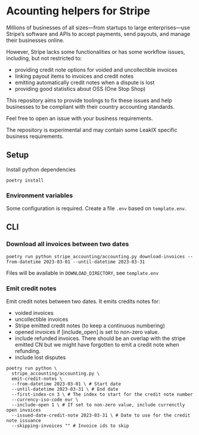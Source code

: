 Acounting helpers for Stripe
===================================

Millions of businesses of all sizes—from startups to large enterprises—use
Stripe’s software and APIs to accept payments, send payouts, and manage their
businesses online.

However, Stripe lacks some functionalities or has some workflow issues, including, but not restricted to:
- providing credit note options for voided and uncollectible invoices
- linking payout items to invoices and credit notes
- emitting automatically credit notes when a dispute is lost
- providing good statistics about OSS (One Stop Shop)

This repository aims to provide toolings to fix these issues and help businesses
to be compliant with their country accounting standards.

Feel free to open an issue with your business requirements.

The repository is experimental and may contain some LeakIX specific business requirements.

## Setup

Install python dependencies
```
poetry install
```

### Environment variables

Some configuration is required. Create a file `.env` based on `template.env`.

## CLI

### Download all invoices between two dates

```
poetry run python stripe_accounting/accounting.py download-invoices --from-datetime 2023-03-01 --until-datetime 2023-03-31
```

Files will be available in `DOWNLOAD_DIRECTORY`, see `template.env`

### Emit credit notes

Emit credit notes between two dates. It emits credits notes for:
- voided invoices
- uncollectible invoices
- Stripe emitted credit notes (to keep a continuous numbering)
- opened invoices if [include_open] is set to non-zero value.
- include refunded invoices. There should be an overlap with the stripe emitted CN but we
  might have forgotten to emit a credit note when refunding.
- include lost disputes

```
poetry run python \
  stripe_accounting/accounting.py \
  emit-credit-notes \
  --from-datetime 2023-03-01 \ # Start date
  --until-datetime 2023-03-31 \ # End date
  --first-index-cn 3 \ # The index to start for the credit note number
  --currency-iso-code eur \
  --include-open 1 \ # If set to non-zero value, include currenctly open invoices
  --issued-date-credit-note 2023-03-31 \ # Date to use for the credit note issuance
  --skipping-invoices "" # Invoice ids to skip
```

